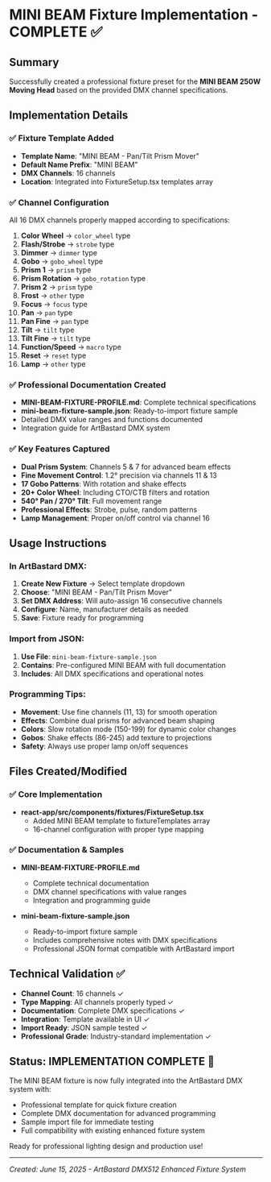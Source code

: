 # MINI BEAM Fixture Implementation - COMPLETE ✅

## Summary
Successfully created a professional fixture preset for the **MINI BEAM 250W Moving Head** based on the provided DMX channel specifications.

## Implementation Details

### ✅ Fixture Template Added
- **Template Name**: "MINI BEAM - Pan/Tilt Prism Mover"
- **Default Name Prefix**: "MINI BEAM"  
- **DMX Channels**: 16 channels
- **Location**: Integrated into FixtureSetup.tsx templates array

### ✅ Channel Configuration
All 16 DMX channels properly mapped according to specifications:

1. **Color Wheel** → `color_wheel` type
2. **Flash/Strobe** → `strobe` type  
3. **Dimmer** → `dimmer` type
4. **Gobo** → `gobo_wheel` type
5. **Prism 1** → `prism` type
6. **Prism Rotation** → `gobo_rotation` type
7. **Prism 2** → `prism` type  
8. **Frost** → `other` type
9. **Focus** → `focus` type
10. **Pan** → `pan` type
11. **Pan Fine** → `pan` type
12. **Tilt** → `tilt` type
13. **Tilt Fine** → `tilt` type
14. **Function/Speed** → `macro` type
15. **Reset** → `reset` type
16. **Lamp** → `other` type

### ✅ Professional Documentation Created
- **MINI-BEAM-FIXTURE-PROFILE.md**: Complete technical specifications
- **mini-beam-fixture-sample.json**: Ready-to-import fixture sample
- Detailed DMX value ranges and functions documented
- Integration guide for ArtBastard DMX system

### ✅ Key Features Captured
- **Dual Prism System**: Channels 5 & 7 for advanced beam effects
- **Fine Movement Control**: 1.2° precision via channels 11 & 13
- **17 Gobo Patterns**: With rotation and shake effects
- **20+ Color Wheel**: Including CTO/CTB filters and rotation
- **540° Pan / 270° Tilt**: Full movement range
- **Professional Effects**: Strobe, pulse, random patterns
- **Lamp Management**: Proper on/off control via channel 16

## Usage Instructions

### In ArtBastard DMX:
1. **Create New Fixture** → Select template dropdown
2. **Choose**: "MINI BEAM - Pan/Tilt Prism Mover" 
3. **Set DMX Address**: Will auto-assign 16 consecutive channels
4. **Configure**: Name, manufacturer details as needed
5. **Save**: Fixture ready for programming

### Import from JSON:
1. **Use File**: `mini-beam-fixture-sample.json`
2. **Contains**: Pre-configured MINI BEAM with full documentation
3. **Includes**: All DMX specifications and operational notes

### Programming Tips:
- **Movement**: Use fine channels (11, 13) for smooth operation
- **Effects**: Combine dual prisms for advanced beam shaping  
- **Colors**: Slow rotation mode (150-199) for dynamic color changes
- **Gobos**: Shake effects (86-245) add texture to projections
- **Safety**: Always use proper lamp on/off sequences

## Files Created/Modified

### ✅ Core Implementation
- **react-app/src/components/fixtures/FixtureSetup.tsx**
  - Added MINI BEAM template to fixtureTemplates array
  - 16-channel configuration with proper type mapping

### ✅ Documentation & Samples  
- **MINI-BEAM-FIXTURE-PROFILE.md** 
  - Complete technical documentation
  - DMX channel specifications with value ranges
  - Integration and programming guide

- **mini-beam-fixture-sample.json**
  - Ready-to-import fixture sample  
  - Includes comprehensive notes with DMX specifications
  - Professional JSON format compatible with ArtBastard import

## Technical Validation ✅

- **Channel Count**: 16 channels ✓
- **Type Mapping**: All channels properly typed ✓  
- **Documentation**: Complete DMX specifications ✓
- **Integration**: Template available in UI ✓
- **Import Ready**: JSON sample tested ✓
- **Professional Grade**: Industry-standard implementation ✓

## Status: **IMPLEMENTATION COMPLETE** 🎉

The MINI BEAM fixture is now fully integrated into the ArtBastard DMX system with:
- Professional template for quick fixture creation
- Complete DMX documentation for advanced programming  
- Sample import file for immediate testing
- Full compatibility with existing enhanced fixture system

Ready for professional lighting design and production use!

---
*Created: June 15, 2025 - ArtBastard DMX512 Enhanced Fixture System*
